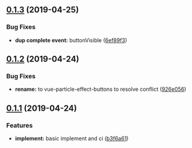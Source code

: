 <a name="0.1.3"></a>
## [0.1.3](https://github.com/dreambo8563/vue-particle-effect-buttons/compare/v0.1.2...v0.1.3) (2019-04-25)


### Bug Fixes

* **dup complete event:** buttonVisible ([6ef89f3](https://github.com/dreambo8563/vue-particle-effect-buttons/commit/6ef89f3))



<a name="0.1.2"></a>
## [0.1.2](https://github.com/dreambo8563/vue-particle-effect-buttons/compare/v0.1.1...v0.1.2) (2019-04-24)


### Bug Fixes

* **rename:** to vue-particle-effect-buttons to resolve conflict ([926e056](https://github.com/dreambo8563/vue-particle-effect-buttons/commit/926e056))



<a name="0.1.1"></a>
## [0.1.1](https://github.com/dreambo8563/vue-particle-effect-buttons/compare/b3f6a61...v0.1.1) (2019-04-24)


### Features

* **implement:** basic implement and ci ([b3f6a61](https://github.com/dreambo8563/vue-particle-effect-buttons/commit/b3f6a61))



